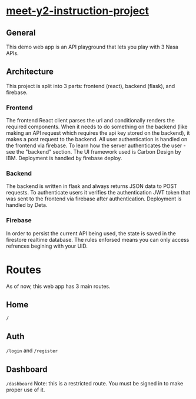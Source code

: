 # [meet-y2-instruction-project](https://meet-y2-ta.web.app)

## General
This demo web app is an API playground that lets you play with 3 Nasa APIs.

## Architecture
This project is split into 3 parts: frontend (react), backend (flask), and firebase.

### Frontend
The frontend React client parses the url and conditionally renders the required components. 
When it needs to do something on the backend (like making an API request which requires the api key stored on the backend), it makes a post request to the backend.
All user authentication is handled on the frontend via firebase. To learn how the server authenticates the user - see the "backend" section.
The UI framework used is Carbon Design by IBM.
Deployment is handled by firebase deploy.

### Backend
The backend is written in flask and always returns JSON data to POST requests.
To authenticate users it verifies the authentication JWT token that was sent to the frontend via firebase after authentication.
Deployment is handled by Deta.

### Firebase
In order to persist the current API being used, the state is saved in the firestore realtime database.
The rules enforsed means you can only access refrences begining with your UID.

# Routes
As of now, this web app has 3 main routes.

## Home
`/`

## Auth
`/login` and `/register`

## Dashboard
`/dashboard`
Note: this is a restricted route. You must be signed in to make proper use of it.

